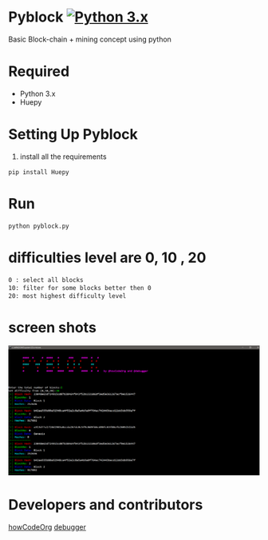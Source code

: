 # Pyblock [![Python 3.x](https://img.shields.io/badge/Python-3.x-yellow.svg)](http://www.python.org/download/)
Basic Block-chain + mining concept using python 

# Required
+ Python 3.x
+ Huepy

# Setting Up Pyblock

1. install all the requirements
```
pip install Huepy
```

# Run
```
python pyblock.py
```
# difficulties level are 0, 10 , 20
```
0 : select all blocks
10: filter for some blocks better then 0
20: most highest difficulty level
```
# screen shots

<img src="py_block_example.png" alt="screen shot" />

# Developers and contributors 

<a href="https://github.com/howCodeORG/">howCodeOrg</a>
<a href="https://github.com/bhattsameer">debugger</a>

